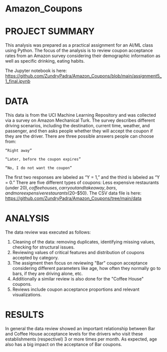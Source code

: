 # Amazon_Coupons
# PROJECT SUMMARY
This analysis was prepared as a practical assignment for an AI/ML class using Python.
The focus of the analysis is to review coupon acceptance rates from an Amazon survey considering their demographic information as well as specific drinking, eating habits.

The Jupyter notebook is here: https://github.com/ZundryPadra/Amazon_Coupons/blob/main/assignment5_1_final.ipynb

# DATA
This data is from the UCI Machine Learning Repository and was collected via a survey on Amazon Mechanical Turk. The survey describes different driving scenarios, including the destination, current time, weather, and passenger, and then asks people whether they will accept the coupon if they are the driver. There are three possible answers people can choose from:
     
    “Right away”
    
    “Later, before the coupon expires”
    
    “No, I do not want the coupon”
The first two responses are labeled as “Y = 1,” and the third is labeled as “Y = 0.” There are five different types of coupons: Less expensive restaurants (under $20), coffee houses, carryout and takeaway, bars, and more expensive restaurants ($20–$50).
The CSV data file is here: https://github.com/ZundryPadra/Amazon_Coupons/tree/main/data

# ANALYSIS 
The data review was executed as follows:
1) Cleaning of the data: removing duplicates, identifying missing values, checking for structural issues.
2) Reviewing values of critical features and distribution of coupons accepted by category.
3) The assigment then focus on reviewing "Bar" coupon acceptance considering different parameters like age, how often they normally go to bars, if they are driving alone, etc.
4) Additionally a similar review is also done for the "Coffee House" coupons.
5) Reviews include coupon acceptance proportions and relevant visualizations.

# RESULTS
In general the data review showed an important relationship between Bar and Coffee House acceptance levels for the drivers who visit these establishments (respectivel) 3 or more times per month. As expected, age also has a big impact on the acceptance of Bar coupons. 

